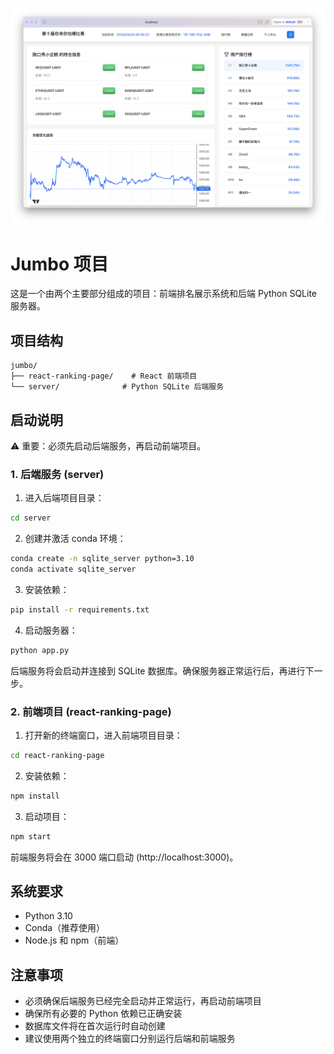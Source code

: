 ![交易面板展示](tradingBoard.png)

# Jumbo 项目

这是一个由两个主要部分组成的项目：前端排名展示系统和后端 Python SQLite 服务器。

## 项目结构

```
jumbo/
├── react-ranking-page/    # React 前端项目
└── server/              # Python SQLite 后端服务
```

## 启动说明

⚠️ 重要：必须先启动后端服务，再启动前端项目。

### 1. 后端服务 (server)

1. 进入后端项目目录：
```bash
cd server
```

2. 创建并激活 conda 环境：
```bash
conda create -n sqlite_server python=3.10
conda activate sqlite_server
```

3. 安装依赖：
```bash
pip install -r requirements.txt
```

4. 启动服务器：
```bash
python app.py
```

后端服务将会启动并连接到 SQLite 数据库。确保服务器正常运行后，再进行下一步。

### 2. 前端项目 (react-ranking-page)

1. 打开新的终端窗口，进入前端项目目录：
```bash
cd react-ranking-page
```

2. 安装依赖：
```bash
npm install
```

3. 启动项目：
```bash
npm start
```

前端服务将会在 3000 端口启动 (http://localhost:3000)。

## 系统要求

- Python 3.10
- Conda（推荐使用）
- Node.js 和 npm（前端）

## 注意事项

- 必须确保后端服务已经完全启动并正常运行，再启动前端项目
- 确保所有必要的 Python 依赖已正确安装
- 数据库文件将在首次运行时自动创建
- 建议使用两个独立的终端窗口分别运行后端和前端服务

